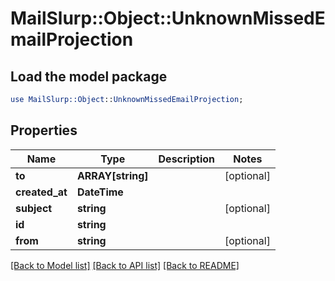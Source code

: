 # MailSlurp::Object::UnknownMissedEmailProjection

## Load the model package
```perl
use MailSlurp::Object::UnknownMissedEmailProjection;
```

## Properties
Name | Type | Description | Notes
------------ | ------------- | ------------- | -------------
**to** | **ARRAY[string]** |  | [optional] 
**created_at** | **DateTime** |  | 
**subject** | **string** |  | [optional] 
**id** | **string** |  | 
**from** | **string** |  | [optional] 

[[Back to Model list]](../README#documentation-for-models) [[Back to API list]](../README#documentation-for-api-endpoints) [[Back to README]](../README)


